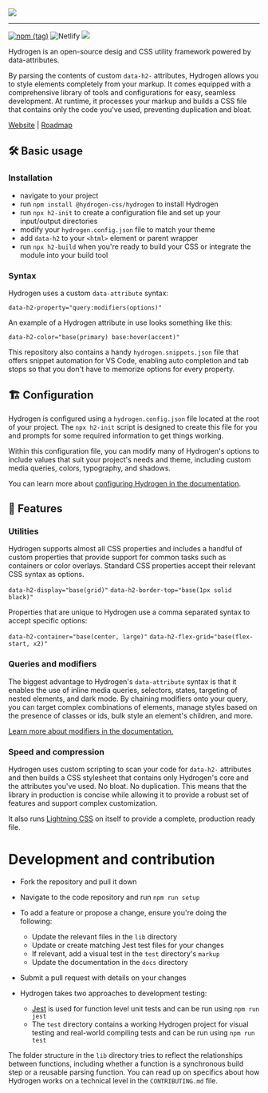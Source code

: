 <img src="https://github.com/hydrogen-css/hydrogen/assets/6960386/a2485099-6b4d-404b-83c6-0de775964b6d" />

---

<a href='https://hydrogen.design/en/docs/releases/#latest' title="View Hydrogen's latest stable release."><img alt='npm (tag)' src='https://img.shields.io/npm/v/@hydrogen-css/hydrogen/latest?color=%239D5CFF&label=latest'></a> <img alt='Netlify' src='https://img.shields.io/netlify/f508b5d3-904e-4a1b-9ec9-cf8c2334f0e3?label=docs'> <a href='https://hydrogen.design/feed.xml' title="Subscribe to updates."><img src='https://img.shields.io/badge/feed-subscribe-orange'></a>

Hydrogen is an open-source desig and CSS utility framework powered by data-attributes.

By parsing the contents of custom `data-h2-` attributes, Hydrogen allows you to style elements completely from your markup. It comes equipped with a comprehensive library of tools and configurations for easy, seamless development. At runtime, it processes your markup and builds a CSS file that contains only the code you've used, preventing duplication and bloat.

[Website](https://hydrogen.design) | [Roadmap](https://github.com/orgs/hydrogen-css/projects/3/views/3)

## 🛠️ Basic usage

### Installation

- navigate to your project
- run `npm install @hydrogen-css/hydrogen` to install Hydrogen
- run `npx h2-init` to create a configuration file and set up your input/output directories
- modify your `hydrogen.config.json` file to match your theme
- add `data-h2` to your `<html>` element or parent wrapper
- run `npx h2-build` when you're ready to build your CSS or integrate the module into your build tool

### Syntax

Hydrogen uses a custom `data-attribute` syntax:

`data-h2-property="query:modifiers(options)"`

An example of a Hydrogen attribute in use looks something like this:

`data-h2-color="base(primary) base:hover(accent)"`

This repository also contains a handy `hydrogen.snippets.json` file that offers snippet automation for VS Code, enabling auto completion and tab stops so that you don't have to memorize options for every property.

## 🏗️ Configuration

Hydrogen is configured using a `hydrogen.config.json` file located at the root of your project. The `npx h2-init` script is designed to create this file for you and prompts for some required information to get things working.

Within this configuration file, you can modify many of Hydrogen's options to include values that suit your project's needs and theme, including custom media queries, colors, typography, and shadows.

You can learn more about [configuring Hydrogen in the documentation](https://hydrogen.design/en/docs/configuration/).

## 🤖 Features

### Utilities

Hydrogen supports almost all CSS properties and includes a handful of custom properties that provide support for common tasks such as containers or color overlays. Standard CSS properties accept their relevant CSS syntax as options.

`data-h2-display="base(grid)"`
`data-h2-border-top="base(1px solid black)"`

Properties that are unique to Hydrogen use a comma separated syntax to accept specific options:

`data-h2-container="base(center, large)"`
`data-h2-flex-grid="base(flex-start, x2)"`

### Queries and modifiers

The biggest advantage to Hydrogen's `data-attribute` syntax is that it enables the use of inline media queries, selectors, states, targeting of nested elements, and dark mode. By chaining modifiers onto your query, you can target complex combinations of elements, manage styles based on the presence of classes or ids, bulk style an element's children, and more.

[Learn more about modifiers in the documentation.](https://hydrogen.design/en/docs/styling/syntax/)

### Speed and compression

Hydrogen uses custom scripting to scan your code for `data-h2-` attributes and then builds a CSS stylesheet that contains only Hydrogen's core and the attributes you've used. No bloat. No duplication. This means that the library in production is concise while allowing it to provide a robust set of features and support complex customization.

It also runs [Lightning CSS](https://lightningcss.dev/) on itself to provide a complete, production ready file.

# Development and contribution

- Fork the repository and pull it down
- Navigate to the code repository and run `npm run setup`
- To add a feature or propose a change, ensure you're doing the following:
  - Update the relevant files in the `lib` directory
  - Update or create matching Jest test files for your changes
  - If relevant, add a visual test in the `test` directory's `markup`
  - Update the documentation in the `docs` directory
- Submit a pull request with details on your changes

- Hydrogen takes two approaches to development testing:
  - [Jest](https://jestjs.io/) is used for function level unit tests and can be run using `npm run jest`
  - The `test` directory contains a working Hydrogen project for visual testing and real-world compiling tests and can be run using `npm run test`

The folder structure in the `lib` directory tries to reflect the relationships between functions, including whether a function is a synchronous build step or a reusable parsing function. You can read up on specifics about how Hydrogen works on a technical level in the `CONTRIBUTING.md` file.
